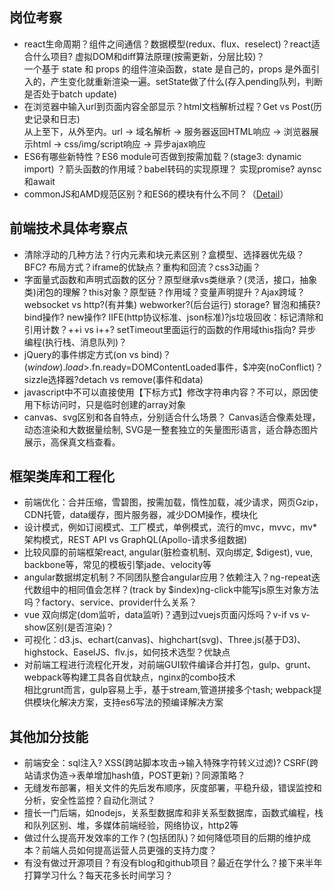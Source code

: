 ## 岗位考察
* react生命周期？组件之间通信？数据模型(redux、flux、reselect)？react适合什么项目? 虚拟DOM和diff算法原理(按需更新，分层比较)？  
  一个基于 state 和 props 的组件渲染函数，state 是自己的，props 是外面引入的，产生变化就重新渲染一遍。setState做了什么(存入pending队列，判断是否处于batch update)
* 在浏览器中输入url到页面内容全部显示？html文档解析过程？Get vs Post(历史记录和日志)  
  从上至下，从外至内。url -> 域名解析 -> 服务器返回HTML响应 -> 浏览器展示html -> css/img/script响应 -> 异步ajax响应
* ES6有哪些新特性？ES6 module可否做到按需加载？(stage3: dynamic import) ？箭头函数的作用域？babel转码的实现原理？
  实现promise? aynsc和await
* commonJS和AMD规范区别？和ES6的模块有什么不同？（[Detail](../../structure/README.md)）

## 前端技术具体考察点
* 清除浮动的几种方法？行内元素和块元素区别？盒模型、选择器优先级？BFC? 布局方式？iframe的优缺点？重构和回流？css3动画？
* 字面量式函数和声明式函数的区分？原型继承vs类继承？(灵活，接口，抽象类)闭包的理解？this对象？原型链？作用域？变量声明提升？Ajax跨域？websocket vs http?(有并集) webworker?(后台运行) storage? 冒泡和捕获? bind操作? new操作? IIFE(http协议标准、json标准)?js垃圾回收：标记清除和引用计数？++i vs i++? setTimeout里面运行的函数的作用域this指向? 异步编程(执行栈、消息队列)？
* jQuery的事件绑定方式(on vs bind)？$(window).load>$.fn.ready=DOMContentLoaded事件，$冲突(noConflict)？sizzle选择器?detach vs remove(事件和data)
* javascript中不可以直接使用【下标方式】修改字符串内容？不可以，原因使用下标访问时，只是临时创建的array对象
* canvas、svg区别和各自特点，分别适合什么场景？
  Canvas适合像素处理，动态渲染和大数据量绘制, SVG是一整套独立的矢量图形语言，适合静态图片展示，高保真文档查看。

## 框架类库和工程化
* 前端优化：合并压缩，雪碧图，按需加载，惰性加载，减少请求，网页Gzip，CDN托管，data缓存，图片服务器，减少DOM操作，模块化
* 设计模式，例如订阅模式、工厂模式，单例模式，流行的mvc，mvvc，mv*架构模式，REST API vs GraphQL(Apollo-请求多组数据)
* 比较风靡的前端框架react, angular(脏检查机制、双向绑定, $digest), vue, backbone等，常见的模板引擎jade、velocity等
* angular数据绑定机制？不同团队整合angular应用？依赖注入？ng-repeat迭代数组中的相同值会怎样？(track by $index)ng-click中能写js原生对象方法吗？factory、service、provider什么关系？
* vue 双向绑定(dom监听，data监听)？遇到过vuejs页面闪烁吗？v-if vs v-show区别(是否渲染)？
* 可视化：d3.js、echart(canvas)、highchart(svg)、Three.js(基于D3)、highstock、EaselJS、flv.js，如何技术选型？优缺点
* 对前端工程进行流程化开发，对前端GUI软件编译合并打包，gulp、grunt、webpack等构建工具各自优缺点，nginx的combo技术  
  相比grunt而言，gulp容易上手，基于stream,管道拼接多个tash; webpack提供模块化解决方案，支持es6写法的预编译解决方案  

## 其他加分技能
* 前端安全：sql注入? XSS(跨站脚本攻击->输入特殊字符转义过滤)? CSRF(跨站请求伪造->表单增加hash值，POST更新)？同源策略？
* 无缝发布部署，相关文件的先后发布顺序，灰度部署，平稳升级，错误监控和分析，安全性监控？自动化测试？
* 擅长一门后端，如nodejs，关系型数据库和非关系型数据库，函数式编程，栈和队列区别、堆，多媒体前端经验，网络协议，http2等
* 做过什么提高开发效率的工作？(包括团队)？如何降低项目的后期的维护成本？前端人员如何提高运营人员更强的支持力度？
* 有没有做过开源项目？有没有blog和github项目？最近在学什么？接下来半年打算学习什么？每天花多长时间学习？
